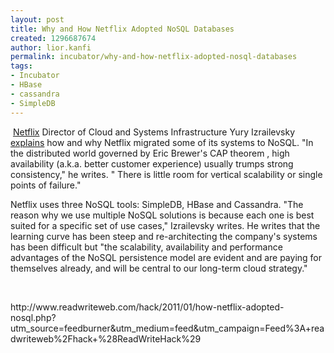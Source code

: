 ```yaml
---
layout: post
title: Why and How Netflix Adopted NoSQL Databases
created: 1296687674
author: lior.kanfi
permalink: incubator/why-and-how-netflix-adopted-nosql-databases
tags:
- Incubator
- HBase
- cassandra
- SimpleDB
---
```

<p><img alt="" src="http://rww.readwriteweb.netdna-cdn.com/cloud/assets_c/2010/12/database_symbol_1210-thumb-150x150-25704.jpg" /> <a href="http://netflix.com/">Netflix</a> Director of Cloud and Systems Infrastructure Yury Izrailevsky <a href="http://techblog.netflix.com/2011/01/nosql-at-netflix.html">explains</a>  how and why Netflix migrated some of its systems to NoSQL. &quot;In the  distributed world governed by Eric Brewer's CAP theorem , high  availability (a.k.a. better customer experience) usually trumps strong  consistency,&quot; he writes. &quot; There is little room for vertical scalability  or single points of failure.&quot;</p>
<p>Netflix uses three NoSQL tools: SimpleDB, HBase and Cassandra. &quot;The  reason why we use multiple NoSQL solutions is because each one is best  suited for a specific set of use cases,&quot; Izrailevsky writes. He writes  that the learning curve has been steep and re-architecting the company's  systems has been difficult but &quot;the scalability, availability and  performance advantages of the NoSQL persistence model are evident and  are paying for themselves already, and will be central to our long-term  cloud strategy.&quot;</p>
<p>&nbsp;</p>
<p>http://www.readwriteweb.com/hack/2011/01/how-netflix-adopted-nosql.php?utm_source=feedburner&amp;utm_medium=feed&amp;utm_campaign=Feed%3A+readwriteweb%2Fhack+%28ReadWriteHack%29</p>
